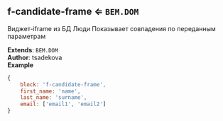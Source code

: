 <a name="module_f-candidate-frame"></a>

## f-candidate-frame ⇐ <code>BEM.DOM</code>
Виджет-iframe из БД Люди
Показывает совпадения по переданным параметрам

**Extends**: <code>BEM.DOM</code>  
**Author**: tsadekova  
**Example**  
```js
{
    block: 'f-candidate-frame',
    first_name: 'name',
    last_name: 'surname',
    email: ['email1', 'email2']
}
```

